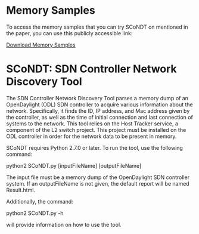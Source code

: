 # Memory Samples
To access the memory samples that you can try SCoNDT on mentioned in the paper, you can use this publicly accessible link:

[Download Memory Samples](https://lsumail2-my.sharepoint.com/:f:/g/personal/aalsh25_lsu_edu/EsJYUC6JbOtAk28MXr-DiZMBDOwKTfEunTJ0yzby3pLhhA?e=8JJZw0)


# SCoNDT: SDN Controller Network Discovery Tool

The SDN Controller Network Discovery Tool parses a memory dump of an OpenDaylight (ODL) SDN controller to acquire various information about the network. Specifically, it finds the ID, IP address, and Mac address given by the controller, as well as the time of initial connection and last connection of systems to the network. This tool relies on the Host Tracker service, a component of the L2 switch project. This project must be installed on the ODL controller in order for the network data to be present in memory.

SCoNDT requires Python 2.7.0 or later. To run the tool, use the following command:

python2 SCoNDT.py [inputFileName] [outputFileName]

The input file must be a memory dump of the OpenDaylight SDN controller system. If an outputFileName is not given, the default report will be named Result.html.

Additionally, the command:

python2 SCoNDT.py -h

will provide information on how to use the tool.

